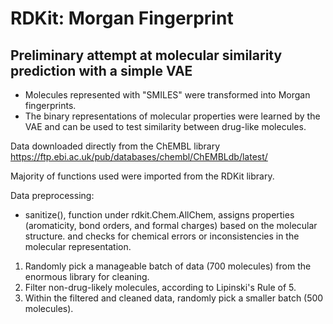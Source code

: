 # RDKit: Morgan Fingerprint
Preliminary attempt at molecular similarity prediction with a simple VAE
-
- Molecules represented with "SMILES" were transformed into Morgan fingerprints.
- The binary representations of molecular properties were learned by the VAE and can be used to test similarity between drug-like molecules.

Data downloaded directly from the ChEMBL library https://ftp.ebi.ac.uk/pub/databases/chembl/ChEMBLdb/latest/

Majority of functions used were imported from the RDKit library.

Data preprocessing:

- sanitize(), function under rdkit.Chem.AllChem, assigns properties (aromaticity, bond orders, and formal charges) based on the molecular structure. and
checks for chemical errors or inconsistencies in the molecular representation.

1. Randomly pick a manageable batch of data (700 molecules) from the enormous library for cleaning.
2. Filter non-drug-likely molecules, according to Lipinski's Rule of 5.
3. Within the filtered and cleaned data, randomly pick a smaller batch (500 molecules).
